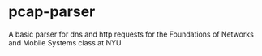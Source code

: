 # pcap-parser
A basic parser for dns and http requests for the Foundations of Networks and Mobile Systems class at NYU 
